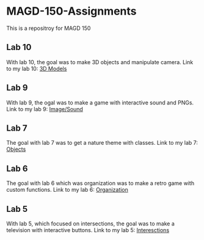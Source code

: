 # MAGD-150-Assignments

This is a repositroy for MAGD 150

## Lab 10
With lab 10, the goal was to make 3D objects and manipulate camera.
Link to my lab 10: 
[3D Models](https://github.com/Hglittle/MAGD-150-Assignments/blob/master/f19magd150lab10_Little/f19magd150lab10_Little/f19magd150lab10_Little.js)

## Lab 9
With lab 9, the ogal was to make a game with interactive sound and PNGs.
Link to my lab 9: 
[Image/Sound](https://github.com/Hglittle/MAGD-150-Assignments/blob/master/f19magd150lab9_Little/f19magd150lab9_Little/f19magd150lab09_Little.js)

## Lab 7
The goal with lab 7 was to get a nature theme with classes.
Link to my lab 7: 
[Objects](https://github.com/Hglittle/MAGD-150-Assignments/blob/master/f19magd150lab07_Little%20(1)/f19magd150lab07_Little/f19magd150lab07_Little.js)

## Lab 6
The goal with lab 6 which was organization was to make a retro game with custom functions.
Link to my lab 6:
[Organization](https://github.com/Hglittle/MAGD-150-Assignments/blob/master/f19magd150lab06_Little/f19magd150lab06_Little/f19magd150lab06_Little.js)

## Lab 5
With lab 5, which focused on intersections, the goal was to make a television with interactive buttons.
Link to my lab 5:
[Interesctions](https://github.com/Hglittle/MAGD-150-Assignments/blob/master/f19magd150lab05_Little/f19magd150lab05_Little/f19magd150lab05_Little.js)
